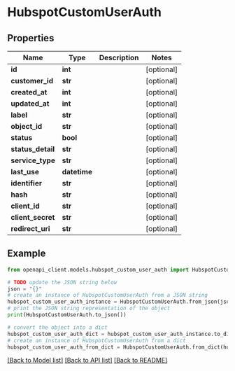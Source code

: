 # HubspotCustomUserAuth


## Properties

Name | Type | Description | Notes
------------ | ------------- | ------------- | -------------
**id** | **int** |  | [optional] 
**customer_id** | **str** |  | [optional] 
**created_at** | **int** |  | [optional] 
**updated_at** | **int** |  | [optional] 
**label** | **str** |  | [optional] 
**object_id** | **str** |  | [optional] 
**status** | **bool** |  | [optional] 
**status_detail** | **str** |  | [optional] 
**service_type** | **str** |  | [optional] 
**last_use** | **datetime** |  | [optional] 
**identifier** | **str** |  | [optional] 
**hash** | **str** |  | [optional] 
**client_id** | **str** |  | [optional] 
**client_secret** | **str** |  | [optional] 
**redirect_uri** | **str** |  | [optional] 

## Example

```python
from openapi_client.models.hubspot_custom_user_auth import HubspotCustomUserAuth

# TODO update the JSON string below
json = "{}"
# create an instance of HubspotCustomUserAuth from a JSON string
hubspot_custom_user_auth_instance = HubspotCustomUserAuth.from_json(json)
# print the JSON string representation of the object
print(HubspotCustomUserAuth.to_json())

# convert the object into a dict
hubspot_custom_user_auth_dict = hubspot_custom_user_auth_instance.to_dict()
# create an instance of HubspotCustomUserAuth from a dict
hubspot_custom_user_auth_from_dict = HubspotCustomUserAuth.from_dict(hubspot_custom_user_auth_dict)
```
[[Back to Model list]](../README.md#documentation-for-models) [[Back to API list]](../README.md#documentation-for-api-endpoints) [[Back to README]](../README.md)


